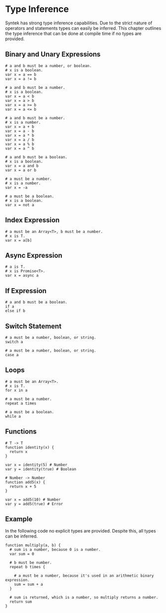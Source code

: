 # Type Inference

Syntek has strong type inference capabilities. Due to the strict nature of operators and statements types can easily be inferred. This chapter outlines the type inference that can be done at compile time if no types are provided.

## Binary and Unary Expressions

```syntek
# a and b must be a number, or boolean.
# x is a boolean.
var x = a == b
var x = a != b

# a and b must be a number.
# x is a boolean.
var x = a < b
var x = a > b
var x = a >= b
var x = a <= b

# a and b must be a number.
# x is a number.
var x = a + b
var x = a - b
var x = a * b
var x = a / b
var x = a % b
var x = a ^ b

# a and b must be a boolean.
# x is a boolean.
var x = a and b
var x = a or b

# a must be a number.
# x is a number.
var x = -a

# a must be a boolean.
# x is a boolean.
var x = not a
```

## Index Expression

```syntek
# a must be an Array<T>, b must be a number.
# x is T.
var x = a[b]
```

## Async Expression

```syntek
# a is T.
# x is Promise<T>.
var x = async a
```

## If Expression

```syntek
# a and b must be a boolean.
if a
else if b
```

## Switch Statement

```syntek
# a must be a number, boolean, or string.
switch a

# a must be a number, boolean, or string.
case a
```

## Loops

```syntek
# a must be an Array<T>.
# x is T.
for x in a

# a must be a number.
repeat a times

# a must be a boolean.
while a
```

## Functions

```syntek
# T -> T
function identity(x) {
  return x
}

var x = identity(5) # Number
var y = identity(true) # Boolean
```

```syntek
# Number -> Number
function add5(x) {
  return x + 5
}

var x = add5(10) # Number
var y = add5(true) # Error
```

## Example

In the following code no explicit types are provided. Despite this, all types can be inferred.

```syntek
function multiply(a, b) {
  # sum is a number, because 0 is a number.
  var sum = 0

  # b must be number.
  repeat b times {

    # a must be a number, because it's used in an arithmetic binary expression.
    sum = sum + a
  }

  # sum is returned, which is a number, so multiply returns a number.
  return sum
}
```
